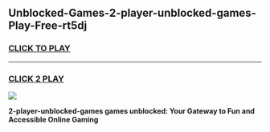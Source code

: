 
## Unblocked-Games-2-player-unblocked-games-Play-Free-rt5dj
<h3>
<a href="https://premium76.site?title=2-player-unblocked-games&ref=21A">CLICK TO PLAY</a></h3>
<hr>

<h3>
<a href="https://premium76.site?title=2-player-unblocked-games&ref=21A">CLICK 2 PLAY</a>
  
</h3>

<a href="https://premium76.site?title=2-player-unblocked-games&ref=21A"><img src="https://clearcache.store/games.png"></a>


**2-player-unblocked-games games unblocked: Your Gateway to Fun and Accessible Online Gaming**
